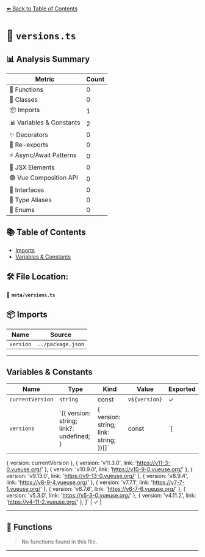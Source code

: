 [⬅️ Back to Table of Contents](../index.md)

# 📄 `versions.ts`

## 📊 Analysis Summary

| Metric | Count |
|--------|-------|
| 🔧 Functions | 0 |
| 🧱 Classes | 0 |
| 📦 Imports | 1 |
| 📊 Variables & Constants | 2 |
| ✨ Decorators | 0 |
| 🔄 Re-exports | 0 |
| ⚡ Async/Await Patterns | 0 |
| 💠 JSX Elements | 0 |
| 🟢 Vue Composition API | 0 |
| 📐 Interfaces | 0 |
| 📑 Type Aliases | 0 |
| 🎯 Enums | 0 |

## 📚 Table of Contents

- [Imports](#imports)
- [Variables & Constants](#variables-constants)

## 🛠️ File Location:
📂 **`meta/versions.ts`**

## 📦 Imports

| Name | Source |
|------|--------|
| `version` | `../package.json` |


---

## Variables & Constants

| Name | Type | Kind | Value | Exported |
|------|------|------|-------|----------|
| `currentVersion` | `string` | const | ``v${version}`` | ✓ |
| `versions` | `({ version: string; link?: undefined; } | { version: string; link: string; })[]` | const | `[
  { version: currentVersion },
  { version: 'v11.3.0', link: 'https://v11-3-0.vueuse.org/' },
  { version: 'v10.9.0', link: 'https://v10-9-0.vueuse.org/' },
  { version: 'v9.13.0', link: 'https://v9-13-0.vueuse.org/' },
  { version: 'v8.9.4', link: 'https://v8-9-4.vueuse.org/' },
  { version: 'v7.7.1', link: 'https://v7-7-1.vueuse.org/' },
  { version: 'v6.7.6', link: 'https://v6-7-6.vueuse.org/' },
  { version: 'v5.3.0', link: 'https://v5-3-0.vueuse.org/' },
  { version: 'v4.11.2', link: 'https://v4-11-2.vueuse.org/' },
]` | ✓ |


---

## 🔧 Functions

> No functions found in this file.


---